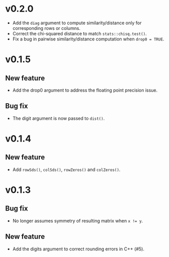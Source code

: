 # v0.2.0

- Add the `diag` argument to compute similarity/distance only for corresponding rows or columns.
- Correct the chi-squared distance to match `stats::chisq.test()`.
- Fix a bug in pairwise similarity/distance computation when `drop0 = TRUE`.

# v0.1.5

## New feature

- Add the drop0 argument to address the floating point precision issue.

## Bug fix

- The digit argument is now passed to `dist()`.

# v0.1.4

## New feature

- Add `rowSds()`, `colSds()`, `rowZeros()` and `colZeros()`.

# v0.1.3

## Bug fix

- No longer assumes symmetry of resulting matrix when `x != y`.

## New feature

- Add the digits argument to correct rounding errors in C++ (#5).
